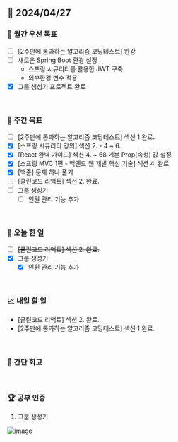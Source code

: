 ## 📅 2024/04/27

### 🚀 월간 우선 목표

- [ ] [2주만에 통과하는 알고리즘 코딩테스트] 완강
- [ ] 새로운 Spring Boot 환경 설정
  - 스프링 시큐리티를 활용한 JWT 구축
  - 외부환경 변수 적용
- [x] 그룹 생성기 프로젝트 완료

<br />

### 👏 주간 목표

- [ ] [2주만에 통과하는 알고리즘 코딩테스트] 섹션 1 완료.
- [x] [스프링 시큐리티 강의] 섹션 2. - 4 ~ 6.
- [x] [React 완벽 가이드] 섹션 4. ~ 68 기본 Prop(속성) 값 설정
- [x] [스프링 MVC 1편 - 백엔드 웹 개발 핵심 기술] 섹션 4. 완료
- [x] [백준] 문제 하나 풀기
- [ ] [클린코드 리액트] 섹션 2. 완료.
- [ ] 그룹 생성기
  - [ ] 인원 관리 기능 추가

<br />

### 💯 오늘 한 일

- [ ] ~~[클린코드 리액트] 섹션 2. 완료.~~
- [x] 그룹 생성기
  - [x] 인원 관리 기능 추가

<br />

### 📈 내일 할 일

- [클린코드 리액트] 섹션 2. 완료.
- [2주만에 통과하는 알고리즘 코딩테스트] 섹션 1 완료.

<br />

### 🤔 간단 회고

<br />

### 🏆 공부 인증

1. 그룹 생성기

![image](https://github.com/suld2495/TIL/assets/42727909/c9b2304b-0c1c-4de0-ba02-23ce06ae5803)

